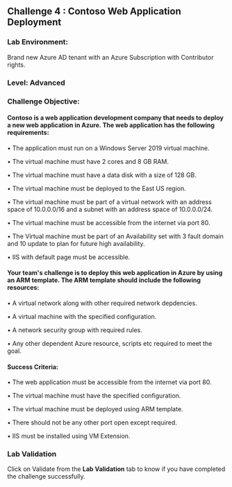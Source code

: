 ## Challenge 4 : Contoso Web Application Deployment

### **Lab Environment:** 
Brand new Azure AD tenant with an Azure Subscription with Contributor rights.  

### **Level:** Advanced 

### **Challenge Objective:**

#### Contoso is a web application development company that needs to deploy a new web application in Azure. The web application has the following requirements:

• The application must run on a Windows Server 2019 virtual machine.

• The virtual machine must have 2 cores and 8 GB RAM.

• The virtual machine must have a data disk with a size of 128 GB.

• The virtual machine must be deployed to the East US region.

• The virtual machine must be part of a virtual network with an address space of 10.0.0.0/16 and a subnet with an address space of 10.0.0.0/24.

• The virtual machine must be accessible from the internet via port 80.
 
• The Virtual machine must be part of an Availability set with 3 fault domain and 10 update to plan for future high availability. 

• IIS with default page must be accessible.

#### Your team's challenge is to deploy this web application in Azure by using an ARM template. The ARM template should include the following resources:

• A virtual network along with other required network depdencies. 

• A virtual machine with the specified configuration.

• A network security group with required rules.

• Any other dependent Azure resource, scripts etc required to meet the 
goal.

#### Success Criteria:

• The web application must be accessible from the internet via port 80.

• The virtual machine must have the specified configuration.

• The virtual machine must be deployed using ARM template. 

• There should not be any other port open except required. 

• IIS must be installed using VM Extension.

### Lab Validation

Click on Validate from the **Lab Validation** tab to know if you have completed the challenge successfully.
